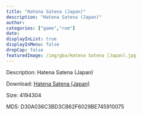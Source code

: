 ```yaml
---
title: "Hatena Satena (Japan)"
description: "Hatena Satena (Japan)"
author: 
categories: ["game","rom"]
date: 
displayInList: true
displayInMenu: false
dropCap: false
featuredImage: /img/gba/Hatena Satena [Japan].jpg
---
```


Description: Hatena Satena (Japan)

Download: <a style="text-decoration:underline;" href="https://mega.nz/#!PDRwDYzI!OkrCzP7kra7R6Q1TMNJzVQTTgSokI3ww6n3H_usYTOQ" target = "_blank" rel = "nofollow" > Hatena Satena (Japan)</a>

Size: 4194304

MD5: D30A036C3BD3CB62F6029BE745910075

